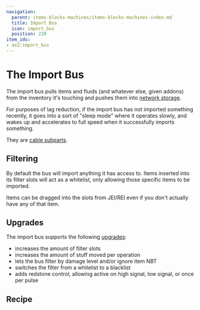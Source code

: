 ```yaml
---
navigation:
  parent: items-blocks-machines/items-blocks-machines-index.md
  title: Import Bus
  icon: import_bus
  position: 220
item_ids:
- ae2:import_bus
---
```


# The Import Bus

<GameScene zoom="8" background="transparent">
<ImportStructure src="../assets/blocks/import_bus.snbt" />
</GameScene>

The import bus pulls items and fluids (and whatever else, given addons) from the inventory it's touching and pushes them into
[network storage](../ae2-mechanics/import-export-storage.md).

For purposes of lag reduction, if the import bus has not imported something recently, it goes into a sort of
"sleep mode" where it operates slowly, and wakes up and accelerates to full speed when it successfully imports something.

They are [cable subparts](../ae2-mechanics/cable-subparts.md).

## Filtering

By default the bus will import anything it has access to. Items inserted into its filter slots will act as a whitelist, only
allowing those specific items to be imported.

Items can be dragged into the slots from JEI/REI even if you don't actually have any of that item.

## Upgrades

The import bus supports the following [upgrades](upgrade_cards.md):

*   <ItemLink id="capacity_card" /> increases the amount of filter slots
*   <ItemLink id="speed_card" /> increases the amount of stuff moved per operation
*   <ItemLink id="fuzzy_card" /> lets the bus filter by damage level and/or ignore item NBT
*   <ItemLink id="inverter_card" /> switches the filter from a whitelist to a blacklist
*   <ItemLink id="redstone_card" /> adds redstone control, allowing active on high signal, low signal, or once per pulse

## Recipe

<RecipeFor id="import_bus" />
